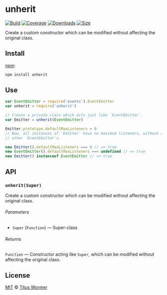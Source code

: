 # unherit

[![Build][build-badge]][build]
[![Coverage][coverage-badge]][coverage]
[![Downloads][downloads-badge]][downloads]
[![Size][size-badge]][size]

Create a custom constructor which can be modified without affecting the original
class.

## Install

[npm][]:

```sh
npm install unherit
```

## Use

```js
var EventEmitter = require('events').EventEmitter
var unherit = require('unherit')

// Create a private class which acts just like `EventEmitter`.
var Emitter = unherit(EventEmitter)

Emitter.prototype.defaultMaxListeners = 0
// Now, all instances of `Emitter` have no maximum listeners, without affecting
// other `EventEmitter`s.

new Emitter().defaultMaxListeners === 0 // => true
new EventEmitter().defaultMaxListeners === undefined // => true
new Emitter() instanceof EventEmitter // => true
```

## API

### `unherit(Super)`

Create a custom constructor which can be modified without affecting the original
class.

###### Parameters

*   `Super` (`Function`) — Super-class

###### Returns

`Function` — Constructor acting like `Super`, which can be modified without
affecting the original class.

## License

[MIT][license] © [Titus Wormer][author]

<!-- Definitions -->

[build-badge]: https://github.com/wooorm/unherit/workflows/main/badge.svg

[build]: https://github.com/wooorm/unherit/actions

[coverage-badge]: https://img.shields.io/codecov/c/github/wooorm/unherit.svg

[coverage]: https://codecov.io/github/wooorm/unherit

[downloads-badge]: https://img.shields.io/npm/dm/unherit.svg

[downloads]: https://www.npmjs.com/package/unherit

[size-badge]: https://img.shields.io/bundlephobia/minzip/unherit.svg

[size]: https://bundlephobia.com/result?p=unherit

[npm]: https://docs.npmjs.com/cli/install

[license]: license

[author]: https://wooorm.com

